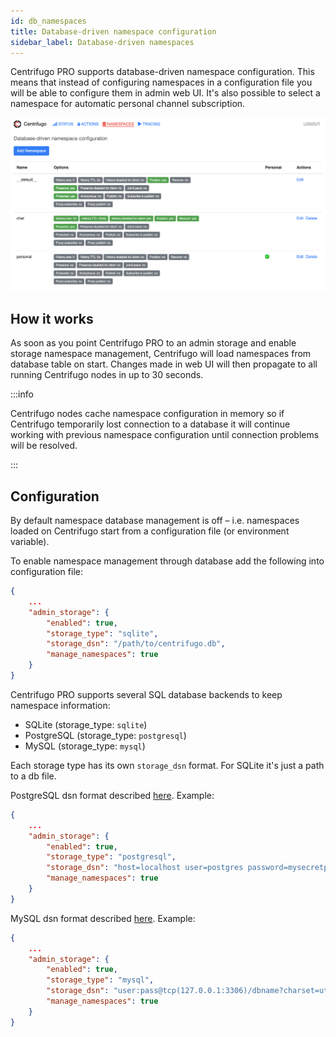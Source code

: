 ```yaml
---
id: db_namespaces
title: Database-driven namespace configuration
sidebar_label: Database-driven namespaces
---
```


Centrifugo PRO supports database-driven namespace configuration. This means that instead of configuring namespaces in a configuration file you will be able to configure them in admin web UI. It's also possible to select a namespace for automatic personal channel subscription.

![Namespaces](/img/namespaces.png)

## How it works

As soon as you point Centrifugo PRO to an admin storage and enable storage namespace management, Centrifugo will load namespaces from database table on start. Changes made in web UI will then propagate to all running Centrifugo nodes in up to 30 seconds.

:::info

Centrifugo nodes cache namespace configuration in memory so if Centrifugo temporarily lost connection to a database it will continue working with previous namespace configuration until connection problems will be resolved.

:::

## Configuration

By default namespace database management is off – i.e. namespaces loaded on Centrifugo start from a configuration file (or environment variable).

To enable namespace management through database add the following into configuration file:

```json title="config.json"
{
    ...
    "admin_storage": {
        "enabled": true,
        "storage_type": "sqlite",
        "storage_dsn": "/path/to/centrifugo.db",
        "manage_namespaces": true
    }
}
```

Centrifugo PRO supports several SQL database backends to keep namespace information:

* SQLite (storage_type: `sqlite`)
* PostgreSQL (storage_type: `postgresql`)
* MySQL (storage_type: `mysql`)

Each storage type has its own `storage_dsn` format. For SQLite it's just a path to a db file.

PostgreSQL dsn format described [here](https://pkg.go.dev/github.com/jackc/pgconn?utm_source=godoc#ParseConfig). Example:

```json title="config.json"
{
    ...
    "admin_storage": {
        "enabled": true,
        "storage_type": "postgresql",
        "storage_dsn": "host=localhost user=postgres password=mysecretpassword dbname=centrifugo port=5432 sslmode=disable",
        "manage_namespaces": true
    }
}
```

MySQL dsn format described [here](https://github.com/go-sql-driver/mysql#dsn-data-source-name). Example:

```json title="config.json"
{
    ...
    "admin_storage": {
        "enabled": true,
        "storage_type": "mysql",
        "storage_dsn": "user:pass@tcp(127.0.0.1:3306)/dbname?charset=utf8mb4&parseTime=True&loc=Local",
        "manage_namespaces": true
    }
}
```
